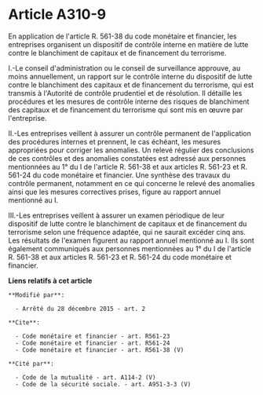 # Article A310-9

En application de l'article R. 561-38 du code monétaire et financier, les entreprises organisent un dispositif de contrôle
interne en matière de lutte contre le blanchiment de capitaux et de financement du terrorisme. 

I.-Le conseil d'administration ou le conseil de surveillance approuve, au moins annuellement, un rapport sur le contrôle
interne du dispositif de lutte contre le blanchiment des capitaux et de financement du terrorisme, qui est transmis à
l'Autorité de contrôle prudentiel et de résolution. Il détaille les procédures et les mesures de contrôle interne des risques
de blanchiment des capitaux et de financement du terrorisme qui sont mis en œuvre par l'entreprise. 

II.-Les entreprises veillent à assurer un contrôle permanent de l'application des procédures internes et prennent, le cas
échéant, les mesures appropriées pour corriger les anomalies. Un relevé régulier des conclusions de ces contrôles et des
anomalies constatées est adressé aux personnes mentionnées au 1° du I de l'article R. 561-38 et aux articles R. 561-23 et R.
561-24 du code monétaire et financier. Une synthèse des travaux du contrôle permanent, notamment en ce qui concerne le relevé
des anomalies ainsi que les mesures correctives prises, figure au rapport annuel mentionné au I. 

III.-Les entreprises veillent à assurer un examen périodique de leur dispositif de lutte contre le blanchiment de capitaux et
de financement du terrorisme selon une fréquence adaptée, qui ne saurait excéder cinq ans. Les résultats de l'examen figurent
au rapport annuel mentionné au I. Ils sont également communiqués aux personnes mentionnées au 1° du I de l'article R. 561-38
et aux articles R. 561-23 et R. 561-24 du code monétaire et financier.

**Liens relatifs à cet article**

	**Modifié par**:

	  - Arrêté du 28 décembre 2015 - art. 2

	**Cite**:

	  - Code monétaire et financier - art. R561-23
	  - Code monétaire et financier - art. R561-24
	  - Code monétaire et financier - art. R561-38 (V)

	**Cité par**:

	  - Code de la mutualité - art. A114-2 (V)
	  - Code de la sécurité sociale. - art. A951-3-3 (V)
